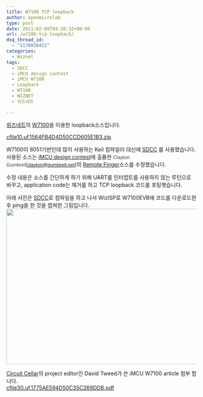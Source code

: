 ```yaml
---
title: W7100 TCP loopback
author: openmicrolab
type: post
date: 2011-02-08T04:20:32+00:00
url: /w7100-tcp-loopback/
dsq_thread_id:
  - "1170030422"
categories:
  - Wiznet
tags:
  - SDCC
  - iMCU design contest
  - iMCU W7100
  - Loopback
  - W7100
  - WIZNET
  - 위즈네트

---
```

<A title="[http://www.wiznet.co.kr]로 이동합니다." href="http://www.wiznet.co.kr/" target=_blank>위즈네트</A>의 <A title="[http://www.wiznet.co.kr/Sub\_Modules/en/product/Product\_Detail.asp?cate1=5&cate2=40&cate3=41&pid=1001]로 이동합니다." href="http://www.wiznet.co.kr/Sub\_Modules/en/product/Product\_Detail.asp?cate1=5&cate2=40&cate3=41&pid=1001" target=_blank>W7100</A>을 이용한 loopback소스입니다.

<a href="/images/1/cfile10.uf.1564FB4D4D50CCD605E1B3.zip" class="aligncenter" filename="loopback.zip"  filemime="application/zip" /> cfile10.uf.1564FB4D4D50CCD605E1B3.zip</a>

W7100이 8051기반인데 많이 사용하는 Keil 컴파일러 대신에 <A title="[http://liketheocean.tistory.com/entry/무료-8051-컴파일러-SDCC]로 이동합니다." href="http://liketheocean.tistory.com/entry/무료-8051-컴파일러-SDCC" target=_blank>SDCC</A>&nbsp;를 사용했습니다.  
사용된 소스는 <A title="[http://www.circuitcellar.com/iMCU/]로 이동합니다." href="http://www.circuitcellar.com/iMCU/" target=_blank>iMCU design contest</A>에 출품한 <SPAN style="WIDOWS: 2; TEXT-TRANSFORM: none; TEXT-INDENT: 0px; BORDER-COLLAPSE: separate; FONT: medium Gulim; WHITE-SPACE: normal; ORPHANS: 2; LETTER-SPACING: normal; COLOR: rgb(0,0,0); WORD-SPACING: 0px; -webkit-border-horizontal-spacing: 0px; -webkit-border-vertical-spacing: 0px; -webkit-text-decorations-in-effect: none; -webkit-text-size-adjust: auto; -webkit-text-stroke-width: 0px" class=Apple-style-span><SPAN style="FONT-FAMILY: Arial, Helvetica, sans-serif; COLOR: rgb(68,68,68); FONT-SIZE: 13px" class=Apple-style-span>Clayton Gumbrel</SPAN></SPAN>(<SPAN style="WIDOWS: 2; TEXT-TRANSFORM: none; TEXT-INDENT: 0px; BORDER-COLLAPSE: separate; FONT: medium Gulim; WHITE-SPACE: normal; ORPHANS: 2; LETTER-SPACING: normal; COLOR: rgb(0,0,0); WORD-SPACING: 0px; -webkit-border-horizontal-spacing: 0px; -webkit-border-vertical-spacing: 0px; -webkit-text-decorations-in-effect: none; -webkit-text-size-adjust: auto; -webkit-text-stroke-width: 0px" class=Apple-style-span><SPAN style="FONT-FAMILY: Arial, Helvetica, sans-serif; COLOR: rgb(68,68,68); FONT-SIZE: 13px" class=Apple-style-span><A style="COLOR: rgb(118,183,0); TEXT-DECORATION: none" href="mailto:clayton@gumbrell.net">clayton@gumbrell.net</A></SPAN></SPAN>)의 <A title="[http://www.circuitcellar.com/iMCU/winners/HM/003198.html]로 이동합니다." href="http://www.circuitcellar.com/iMCU/winners/HM/003198.html" target=_blank>Remote Finger</A>소스를 수정했습니다.

수정 내용은 소스를 간단하게 하기 위해&nbsp;UART를 인터럽트를 사용하지 않는 루틴으로 바꾸고, application code는 제거를 하고 TCP loopback 코드를 포팅햇습니다.

아래 사진은 <A title="[http://liketheocean.tistory.com/entry/무료-8051-컴파일러-SDCC]로 이동합니다." href="http://liketheocean.tistory.com/entry/무료-8051-컴파일러-SDCC" target=_blank>SDCC</A>로 컴파일을 하고 나서 WizISP로 W7100EVB에 코드를 다운로드한 후 ping을 한 것을 캡쳐한 그림입니다.  
<img loading="lazy" src="/images/1/cfile25.uf.1112D6524D50C3980C72FE.jpg" class="aligncenter" width="582" height="412" alt="" filename="W7100_SDCC_Loopback.jpg" filemime="image/jpeg" /> 

<A title="[http://www.circuitcellar.com]로 이동합니다." href="http://www.circuitcellar.com/" target=_blank>Circuit Cellar</A>의&nbsp;project editor인 David Tweed가 쓴 iMCU W7100&nbsp;article 첨부 합니다.  
<a href="/images/1/cfile30.uf.1775AE594D50C35C269DDB.pdf" class="aligncenter" filename="Tweed-233.pdf"  filemime="application/pdf" /> cfile30.uf.1775AE594D50C35C269DDB.pdf</a>